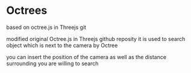 # Octrees
based on octree.js in Threejs git

modified original Octree.js in Threejs github reposity
it is used to search object which is next to the camera by Octree 

you can insert the position of the camera as well as the distance surrounding you are willing to search 

